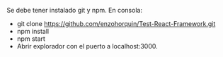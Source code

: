 Se debe tener instalado git y npm. 
En consola:
- git clone https://github.com/enzohorquin/Test-React-Framework.git
- npm install
- npm start
- Abrir explorador con el puerto a localhost:3000.
